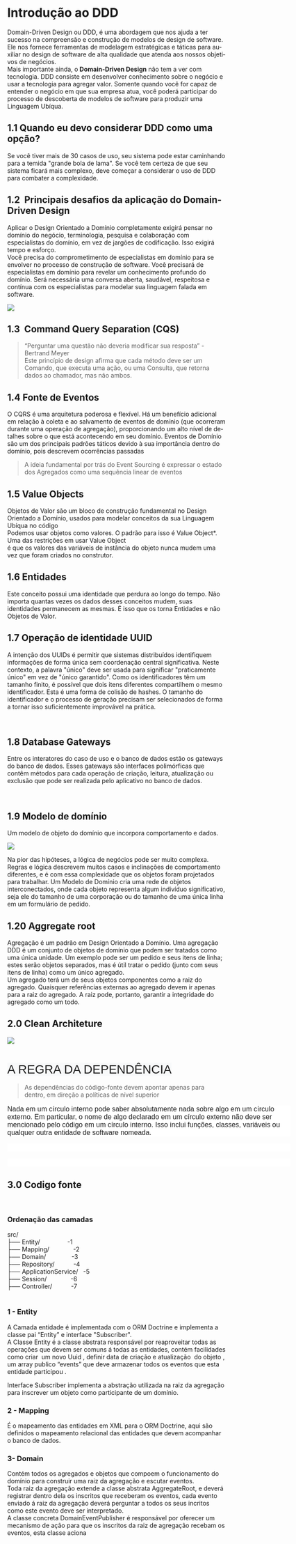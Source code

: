 <h1>
    Introdução ao DDD
</h1>
<p>
    Domain-Driven Design ou DDD, é uma abordagem que nos ajuda a ter sucesso <span class="Y2IQFc" lang="pt" dir="ltr">na compreensão e construção de modelos de design de software. Ele nos fornece ferramentas de modelagem estratégicas e táticas para auxiliar no design de software de alta qualidade que atenda aos nossos objetivos de negócios.</span><br>
    Mais importante ainda, o<strong> Domain-Driven Design</strong> não tem a ver com tecnologia. DDD consiste em desenvolver conhecimento sobre o negócio e usar a tecnologia para agregar valor. Somente quando você for capaz de entender o negócio em que sua empresa atua, você poderá participar do processo de descoberta de modelos de software para produzir uma Linguagem Ubíqua.
</p>
<h2 id="efa2ec689eb611305ed8aefe4a4eede30">
    1.1 Quando eu devo considerar DDD como uma opção?&nbsp;
</h2>
<p>
    Se você tiver mais de 30 casos de uso, seu sistema pode estar caminhando para a temida "grande bola de lama". Se você tem certeza de que seu sistema ficará mais complexo, deve começar a considerar o uso de DDD para combater a complexidade.
</p>
<h2 id="e1cb5642c40bfbea47e7d4303203f4d07">
    1.2 &nbsp;<span class="Y2IQFc" lang="pt" dir="ltr">Principais desafios da aplicação do Domain-Driven Design</span>
</h2>
<p>
    Aplicar o Design Orientado a Domínio completamente exigirá pensar no domínio do negócio, terminologia, pesquisa e colaboração com especialistas do domínio, em vez de jargões de codificação. Isso exigirá tempo e esforço.<br>
    Você precisa do comprometimento de especialistas em domínio para se envolver no processo de construção de software. Você precisará de especialistas em domínio para revelar um conhecimento profundo do domínio. Será necessária uma conversa aberta, saudável, respeitosa e contínua com os especialistas para modelar sua linguagem falada em software.
</p>
<p>
    <img src="https://github.com/user-attachments/assets/5b49e1c5-bdff-4af5-9292-d380e02ed54f">
</p>
<h2>
    1.3 &nbsp;<span class="Y2IQFc" lang="pt" dir="ltr">Command Query Separation (CQS)</span>
</h2>
<blockquote>
    <p>
        “Perguntar uma questão não deveria modificar sua resposta” - Bertrand Meyer<br>
        Este princípio de design afirma que cada método deve ser um Comando, que executa uma ação, ou uma Consulta, que retorna dados ao chamador, mas não ambos.
    </p>
</blockquote>
<h2>
    1.4 Fonte de Eventos
</h2>
<p>
    <span class="Y2IQFc" lang="pt" dir="ltr">O CQRS é uma arquitetura poderosa e flexível. Há um benefício adicional em relação à coleta e ao salvamento de eventos de domínio (que ocorreram durante uma operação de agregação), proporcionando um alto nível de detalhes sobre o que está acontecendo em seu domínio. Eventos de Domínio são um dos principais padrões táticos devido à sua importância dentro do domínio, pois descrevem ocorrências passadas</span>
</p>
<blockquote>
    <p>
        A ideia fundamental por trás do Event Sourcing é expressar o estado dos Agregados como uma sequência linear de eventos
    </p>
</blockquote>
<h2>
    1.5 Value Objects
</h2>
<p>
    Objetos de Valor são um bloco de construção fundamental no Design Orientado a Domínio, usados ​​para modelar conceitos da sua Linguagem Ubíqua no código<br>
    Podemos usar objetos como valores. O padrão para isso é Value Object*. Uma das restrições em usar Value Object<br>
    é que os valores das variáveis de instância do objeto nunca mudem uma vez que foram criados no construtor.
</p>
<h2>
    1.6 Entidades
</h2>
<p>
    Este conceito possui uma identidade que perdura ao longo do tempo. Não importa quantas vezes os dados desses conceitos mudem, suas identidades permanecem as mesmas. É isso que os torna Entidades e não Objetos de Valor.
</p>
<h2>
    1.7 Operação de identidade UUID
</h2>
<p>
    A intenção dos UUIDs é permitir que sistemas distribuídos identifiquem informações de forma única sem coordenação central significativa. Neste contexto, a palavra "único" deve ser usada para significar "praticamente único" em vez de "único garantido". Como os identificadores têm um tamanho finito, é possível que dois itens diferentes compartilhem o mesmo identificador. Esta é uma forma de colisão de hashes. O tamanho do identificador e o processo de geração precisam ser selecionados de forma a tornar isso suficientemente improvável na prática.
</p>
<p>
    &nbsp;
</p>
<h2>
    1.8 Database Gateways
</h2>
<p>
    Entre os interatores do caso de uso e o banco de dados estão os gateways do banco de dados. Esses gateways são interfaces polimórficas que contêm métodos para cada operação de criação, leitura, atualização ou exclusão que pode ser realizada pelo aplicativo no banco de dados.
</p>
<p>
    &nbsp;
</p>
<h2>
    1.9 Modelo de domínio
</h2>
<p>
    Um modelo de objeto do domínio que incorpora comportamento e dados.
</p>
<p>
    <img src="https://github.com/user-attachments/assets/81d3fd36-9a76-4a8c-8eb0-f4bf6f5ba02b">
</p>
<p>
    Na pior das hipóteses, a lógica de negócios pode ser muito complexa. Regras e lógica descrevem muitos casos e inclinações de comportamento diferentes, e é com essa complexidade que os objetos foram projetados para trabalhar. Um Modelo de Domínio cria uma rede de objetos interconectados, onde cada objeto representa algum indivíduo significativo, seja ele do tamanho de uma corporação ou do tamanho de uma única linha em um formulário de pedido.
</p>
<h2>
    1.20 Aggregate root
</h2>
<p>
    Agregação é um padrão em Design Orientado a Domínio. Uma agregação DDD é um conjunto de objetos de domínio que podem ser tratados como uma única unidade. Um exemplo pode ser um pedido e seus itens de linha; estes serão objetos separados, mas é útil tratar o pedido (junto com seus itens de linha) como um único agregado.<br>
    Um agregado terá um de seus objetos componentes como a raiz do agregado. Quaisquer referências externas ao agregado devem ir apenas para a raiz do agregado. A raiz pode, portanto, garantir a integridade do agregado como um todo.
</p>
<h2>
    2.0 Clean Architeture
</h2>
<p>
    <img src="https://github.com/user-attachments/assets/dbb2f6dd-a23d-4834-926b-63652f541045">
</p>
<h3>
    <br>
    <span style="-webkit-text-stroke-width:0px;background-color:rgb(248,249,250);color:rgb(31,31,31);display:inline !important;float:none;font-family:Arial, sans-serif;font-size:28px;font-style:normal;font-variant-caps:normal;font-variant-ligatures:normal;font-weight:400;letter-spacing:normal;orphans:2;text-align:left;text-decoration-color:initial;text-decoration-style:initial;text-decoration-thickness:initial;text-indent:0px;text-transform:none;white-space:pre-wrap;widows:2;word-spacing:0px;">A REGRA DA DEPENDÊNCIA</span>
</h3>
<blockquote>
    <p>
        As dependências do código-fonte devem apontar apenas para dentro, em direção a políticas de nível superior
    </p>
</blockquote>
<div class="KFFQ0c xKf9F" style="-webkit-text-stroke-width:0px;align-items:center;background-color:rgb(255, 255, 255);color:rgb(31, 31, 31);display:flex;font-family:Arial, sans-serif;font-size:medium;font-style:normal;font-variant-caps:normal;font-variant-ligatures:normal;font-weight:400;letter-spacing:normal;margin-bottom:0px;margin-top:16px;orphans:2;text-align:start;text-decoration-color:initial;text-decoration-style:initial;text-decoration-thickness:initial;text-indent:0px;text-transform:none;white-space:normal;widows:2;width:652px;word-spacing:0px;">
    Nada em um círculo interno pode saber absolutamente nada sobre algo em um círculo externo. Em particular, o nome de algo declarado em um círculo externo não deve ser mencionado pelo código em um círculo interno. Isso inclui funções, classes, variáveis ​​ou qualquer outra entidade de software nomeada.
</div>
<div class="KFFQ0c xKf9F" style="-webkit-text-stroke-width:0px;align-items:center;background-color:rgb(255, 255, 255);color:rgb(31, 31, 31);display:flex;font-family:Arial, sans-serif;font-size:medium;font-style:normal;font-variant-caps:normal;font-variant-ligatures:normal;font-weight:400;letter-spacing:normal;margin-bottom:0px;margin-top:16px;orphans:2;text-align:start;text-decoration-color:initial;text-decoration-style:initial;text-decoration-thickness:initial;text-indent:0px;text-transform:none;white-space:normal;widows:2;width:652px;word-spacing:0px;">
    &nbsp;
</div>
<div class="KFFQ0c xKf9F" style="-webkit-text-stroke-width:0px;align-items:center;background-color:rgb(255, 255, 255);color:rgb(31, 31, 31);display:flex;font-family:Arial, sans-serif;font-size:medium;font-style:normal;font-variant-caps:normal;font-variant-ligatures:normal;font-weight:400;letter-spacing:normal;margin-bottom:0px;margin-top:16px;orphans:2;text-align:start;text-decoration-color:initial;text-decoration-style:initial;text-decoration-thickness:initial;text-indent:0px;text-transform:none;white-space:normal;widows:2;width:652px;word-spacing:0px;">
    &nbsp;
</div>
<h2>
    3.0 Codigo fonte
</h2>
<p>
    &nbsp;
</p>
<h3>
    Ordenação das camadas &nbsp;
</h3>
<p>
    src/<br>
    ├── Entity/ &nbsp; &nbsp; &nbsp; &nbsp; &nbsp; &nbsp; &nbsp; &nbsp;-1<br>
    ├── Mapping/ &nbsp; &nbsp; &nbsp; &nbsp; &nbsp; &nbsp; &nbsp;-2<br>
    ├── Domain/ &nbsp; &nbsp; &nbsp; &nbsp; &nbsp; &nbsp; &nbsp; -3<br>
    ├── Repository/ &nbsp; &nbsp; &nbsp; &nbsp; &nbsp; -4<br>
    ├── ApplicationService/ &nbsp; -5<br>
    ├── Session/ &nbsp; &nbsp; &nbsp; &nbsp; &nbsp; &nbsp; &nbsp;-6<br>
    ├── Controller/ &nbsp; &nbsp; &nbsp; &nbsp; &nbsp; -7<br>
    &nbsp;
</p>
<h3>
    1 - Entity&nbsp;
</h3>
<p>
    A Camada entidade é implementada com o ORM Doctrine e implementa a classe pai “Entity” e interface "Subscriber".<br>
    A Classe Entity é a classe abstrata responsável por reaproveitar todas as operações que devem ser comuns á todas as entidades, contém facilidades como criar &nbsp;um novo Uuid , definir data de criação e atualização &nbsp;do objeto , um array publico “events” que deve armazenar todos os eventos que esta entidade participou .
</p>
<p>
    Interface Subscriber implementa a abstração utilizada na raiz da agregação para inscrever um objeto como participante de um domínio.
</p>
<h3>
    2 - Mapping
</h3>
<p>
    É o mapeamento das entidades em XML para o ORM Doctrine, aqui são definidos o mapeamento relacional das entidades que devem acompanhar o banco de dados.
</p>
<h3>
    3- Domain
</h3>
<p>
    Contém todos os agregados e objetos que compoem o funcionamento do domínio para construir uma raiz da agregação e escutar eventos.<br>
    Toda raiz da agregação extende a classe abstrata AggregateRoot, e deverá registrar dentro dela os inscritos que receberam os eventos, cada evento enviado á raiz da agregação deverá perguntar a todos os seus incritos como este evento deve ser interpretado.<br>
    A classe concreta DomainEventPublisher é responsável por oferecer um mecanismo de ação para que os inscritos da raiz de agregação recebam os eventos, esta classe aciona<br>
    &nbsp;
</p>
<p>
    &nbsp;
</p>
<p>
    &nbsp;
</p>
<p>
    &nbsp;
</p>
<p>
    &nbsp;
</p>
<p>
    &nbsp;
</p>

